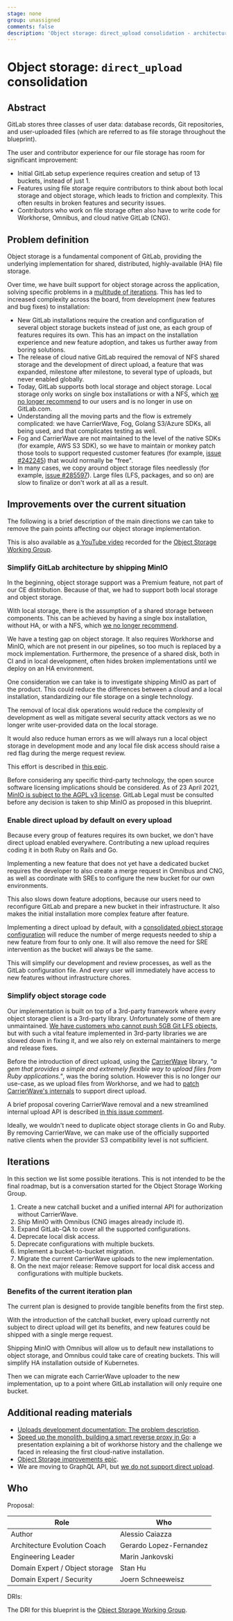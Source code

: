```yaml
---
stage: none
group: unassigned
comments: false
description: 'Object storage: direct_upload consolidation - architecture blueprint.'
---
```


# Object storage: `direct_upload` consolidation

## Abstract

GitLab stores three classes of user data: database records, Git
repositories, and user-uploaded files (which are referred to as
file storage throughout the blueprint).

The user and contributor experience for our file
storage has room for significant improvement:

- Initial GitLab setup experience requires creation and setup of 13
  buckets, instead of just 1.
- Features using file storage require contributors to think about both local
  storage and object storage, which leads to friction and
  complexity. This often results in broken features and security issues.
- Contributors who work on file storage often also have to write code
  for Workhorse, Omnibus, and cloud native GitLab (CNG).

## Problem definition

Object storage is a fundamental component of GitLab, providing the
underlying implementation for shared, distributed, highly-available
(HA) file storage.

Over time, we have built support for object storage across the
application, solving specific problems in a [multitude of
iterations](https://about.gitlab.com/company/team/structure/working-groups/object-storage/#company-efforts-on-uploads). This
has led to increased complexity across the board, from development
(new features and bug fixes) to installation:

- New GitLab installations require the creation and configuration of
  several object storage buckets instead of just one, as each group of
  features requires its own. This has an impact on the installation
  experience and new feature adoption, and takes us further away from
  boring solutions.
- The release of cloud native GitLab required the removal of NFS
  shared storage and the development of direct upload, a feature that
  was expanded, milestone after milestone, to several type of uploads,
  but never enabled globally.
- Today, GitLab supports both local storage and object storage. Local
  storage only works on single box installations or with a NFS, which
  [we no longer recommend](../../../administration/nfs.md) to our
  users and is no longer in use on GitLab.com.
- Understanding all the moving parts and the flow is extremely
  complicated: we have CarrierWave, Fog, Golang S3/Azure SDKs, all
  being used, and that complicates testing as well.
- Fog and CarrierWave are not maintained to the level of the native
  SDKs (for example, AWS S3 SDK), so we have to maintain or monkey
  patch those tools to support requested customer features
  (for example, [issue #242245](https://gitlab.com/gitlab-org/gitlab/-/issues/242245))
  that would normally be "free".
- In many cases, we copy around object storage files needlessly
  (for example, [issue #285597](https://gitlab.com/gitlab-org/gitlab/-/issues/285597)).
  Large files (LFS, packages, and so on) are slow to finalize or don't work
  at all as a result.

## Improvements over the current situation

The following is a brief description of the main directions we can take to
remove the pain points affecting our object storage implementation.

This is also available as [a YouTube
video](https://youtu.be/X9V_w8hsM8E) recorded for the [Object Storage
Working
Group](https://about.gitlab.com/company/team/structure/working-groups/object-storage/).

### Simplify GitLab architecture by shipping MinIO

In the beginning, object storage support was a Premium feature, not
part of our CE distribution. Because of that, we had to support both
local storage and object storage.

With local storage, there is the assumption of a shared storage
between components. This can be achieved by having a single box
installation, without HA, or with a NFS, which [we no longer
recommend](../../../administration/nfs.md).

We have a testing gap on object storage. It also requires Workhorse
and MinIO, which are not present in our pipelines, so too much is
replaced by a mock implementation. Furthermore, the presence of a
shared disk, both in CI and in local development, often hides broken
implementations until we deploy on an HA environment.

One consideration we can take is to investigate shipping MinIO as part of the product. This could reduce the differences
between a cloud and a local installation, standardizing our file
storage on a single technology.

The removal of local disk operations would reduce the complexity of
development as well as mitigate several security attack vectors as
we no longer write user-provided data on the local storage.

It would also reduce human errors as we will always run a local object
storage in development mode and any local file disk access should
raise a red flag during the merge request review.

This effort is described in [this epic](https://gitlab.com/groups/gitlab-org/-/epics/6099).

Before considering any specific third-party technology, the
open source software licensing implications should be considered. As of 23 April 2021, [MinIO is subject to the AGPL v3 license](https://github.com/minio/minio/commit/069432566fcfac1f1053677cc925ddafd750730a). GitLab Legal must be consulted before any decision is taken to ship MinIO as proposed in this blueprint.

### Enable direct upload by default on every upload

Because every group of features requires its own bucket, we don't have
direct upload enabled everywhere. Contributing a new upload requires
coding it in both Ruby on Rails and Go.

Implementing a new feature that does not yet have a dedicated bucket
requires the developer to also create a merge request in Omnibus
and CNG, as well as coordinate with SREs to configure the new bucket
for our own environments.

This also slows down feature adoptions, because our users need to
reconfigure GitLab and prepare a new bucket in their
infrastructure. It also makes the initial installation more complex
feature after feature.

Implementing a direct upload by default, with a
[consolidated object storage configuration](../../../administration/object_storage.md#consolidated-object-storage-configuration)
will reduce the number of merge requests needed to ship a new feature
from four to only one. It will also remove the need for SRE
intervention as the bucket will always be the same.

This will simplify our development and review processes, as well as
the GitLab configuration file. And every user will immediately have
access to new features without infrastructure chores.

### Simplify object storage code

Our implementation is built on top of a 3rd-party framework where
every object storage client is a 3rd-party library. Unfortunately some
of them are unmaintained. [We have customers who cannot push 5GB Git
LFS objects](https://gitlab.com/gitlab-org/gitlab/-/issues/216442),
but with such a vital feature implemented in 3rd-party libraries we
are slowed down in fixing it, and we also rely on external maintainers
to merge and release fixes.

Before the introduction of direct upload, using the
[CarrierWave](https://github.com/carrierwaveuploader/carrierwave)
library, _"a gem that provides a simple and extremely flexible way to
upload files from Ruby applications."_, was the boring solution.
However this is no longer our use-case, as we upload files from
Workhorse, and we had to [patch CarrierWave's
internals](https://gitlab.com/gitlab-org/gitlab/-/issues/285597#note_452696638)
to support direct upload.

A brief proposal covering CarrierWave removal and a new streamlined
internal upload API is described
[in this issue comment](https://gitlab.com/gitlab-org/gitlab/-/issues/213288#note_325358026).

Ideally, we wouldn't need to duplicate object storage clients in Go
and Ruby. By removing CarrierWave, we can make use of the officially
supported native clients when the provider S3 compatibility level is
not sufficient.

## Iterations

In this section we list some possible iterations. This is not
intended to be the final roadmap, but is a conversation started for the
Object Storage Working Group.

1. Create a new catchall bucket and a unified internal API for
   authorization without CarrierWave.
1. Ship MinIO with Omnibus (CNG images already include it).
1. Expand GitLab-QA to cover all the supported configurations.
1. Deprecate local disk access.
1. Deprecate configurations with multiple buckets.
1. Implement a bucket-to-bucket migration.
1. Migrate the current CarrierWave uploads to the new implementation.
1. On the next major release: Remove support for local disk access and
   configurations with multiple buckets.

### Benefits of the current iteration plan

The current plan is designed to provide tangible benefits from the
first step.

With the introduction of the catchall bucket, every upload currently
not subject to direct upload will get its benefits, and new features
could be shipped with a single merge request.

Shipping MinIO with Omnibus will allow us to default new installations
to object storage, and Omnibus could take care of creating
buckets. This will simplify HA installation outside of Kubernetes.

Then we can migrate each CarrierWave uploader to the new
implementation, up to a point where GitLab installation will only
require one bucket.

## Additional reading materials

- [Uploads development documentation: The problem description](../../../development/uploads.md#the-problem-description).
- [Speed up the monolith, building a smart reverse proxy in Go](https://archive.fosdem.org/2020/schedule/event/speedupmonolith/): a presentation explaining a bit of workhorse history and the challenge we faced in releasing the first cloud-native installation.
- [Object Storage improvements epic](https://gitlab.com/groups/gitlab-org/-/epics/483).
- We are moving to GraphQL API, but [we do not support direct upload](https://gitlab.com/gitlab-org/gitlab/-/issues/280819).

## Who

Proposal:

<!-- vale gitlab.Spelling = NO -->

| Role                           | Who                     |
|--------------------------------|-------------------------|
| Author                         | Alessio Caiazza         |
| Architecture Evolution Coach   | Gerardo Lopez-Fernandez |
| Engineering Leader             | Marin Jankovski         |
| Domain Expert / Object storage | Stan Hu                 |
| Domain Expert / Security       | Joern Schneeweisz       |

DRIs:

The DRI for this blueprint is the [Object Storage Working
Group](https://about.gitlab.com/company/team/structure/working-groups/object-storage/).

<!-- vale gitlab.Spelling = YES -->
